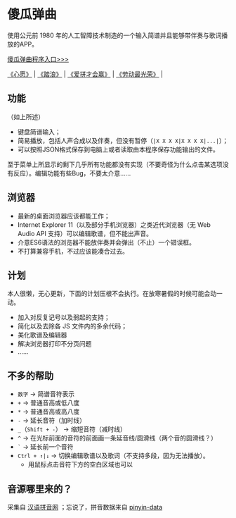 # 傻瓜弹曲

使用公元前 1980 年的人工智障技术制造的一个输入简谱并且能够带伴奏与歌词播放的APP。

[傻瓜弹曲程序入口>>>](https://asdfqw.gitee.io/foolplay/edit.htm "傻瓜弹曲程序入口>>>")

[《心愿》](https://asdfqw.gitee.io/foolplay/edit.htm?music=心愿) | 
[《踏浪》](https://asdfqw.gitee.io/foolplay/edit.htm?music=踏浪) | 
[《爱拼才会赢》](https://asdfqw.gitee.io/foolplay/edit.htm?music=爱拼才会赢) | 
[《劳动最光荣》](https://asdfqw.gitee.io/foolplay/edit.htm?music=劳动最光荣) | 

## 功能
（如上所述）
- 键盘简谱输入；
- 简易播放，包括人声合成以及伴奏，但没有暂停（`|X X X X|X X X X|...|`）；
- 可以按照JSON格式保存到电脑上或者读取由本程序保存功能输出的文件。

至于菜单上所显示的剩下几乎所有功能都没有实现（不要奇怪为什么点击某选项没有反应）。编辑功能有些Bug，不要太介意……

## 浏览器
- 最新的桌面浏览器应该都能工作；
- Internet Explorer 11（以及部分手机浏览器）之类近代浏览器（无 Web Audio API 支持）可以编辑歌谱，但不能出声音。
- 介意ES6语法的浏览器不能放伴奏并会弹出（不止）一个错误框。
- 不打算兼容手机，不过应该能凑合过去。

## 计划
本人很懒，无心更新，下面的计划压根不会执行。在放寒暑假的时候可能会动一动。
- 加入对反复记号以及弱起的支持；
- 简化以及去除各 JS 文件内的多余代码；
- 美化歌谱及编辑器
- 解决浏览器打印不分页问题
- ......

## 不多的帮助
- `数字` -> 简谱音符表示
- `+` -> 普通音高或低八度
- `*` -> 普通音高或高八度
- `-` -> 延长音符（加时线）
- `_`（`Shift + -`） -> 缩短音符（减时线）
- `^` -> 在光标前面的音符的前面画一条延音线/圆滑线（两个音的圆滑线？）
- `` ` `` -> 延长前一个音符
- `Ctrl + ↑|↓` -> 切换编辑歌谱以及歌词（不支持多段，因为无法播放）。
  - 用鼠标点击音符下方的空白区域也可以

## 音源哪里来的？
采集自 [汉语拼音网](http://www.hanyupinyin.cn/ "汉语拼音网") ；忘说了，拼音数据来自 [pinyin-data](https://github.com/mozillazg/pinyin-data "pinyin-data")